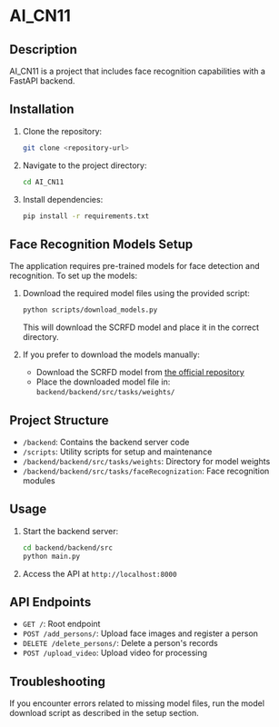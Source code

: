 # AI_CN11

## Description
AI_CN11 is a project that includes face recognition capabilities with a FastAPI backend.

## Installation
1. Clone the repository:
   ```bash
   git clone <repository-url>
   ```
2. Navigate to the project directory:
   ```bash
   cd AI_CN11
   ```
3. Install dependencies:
   ```bash
   pip install -r requirements.txt
   ```

## Face Recognition Models Setup
The application requires pre-trained models for face detection and recognition. To set up the models:

1. Download the required model files using the provided script:
   ```bash
   python scripts/download_models.py
   ```
   This will download the SCRFD model and place it in the correct directory.

2. If you prefer to download the models manually:
   - Download the SCRFD model from [the official repository](https://github.com/deepinsight/insightface/tree/master/detection/scrfd)
   - Place the downloaded model file in: `backend/backend/src/tasks/weights/`

## Project Structure
- `/backend`: Contains the backend server code
- `/scripts`: Utility scripts for setup and maintenance
- `/backend/backend/src/tasks/weights`: Directory for model weights
- `/backend/backend/src/tasks/faceRecognization`: Face recognition modules

## Usage
1. Start the backend server:
   ```bash
   cd backend/backend/src
   python main.py
   ```
2. Access the API at `http://localhost:8000`

## API Endpoints
- `GET /`: Root endpoint
- `POST /add_persons/`: Upload face images and register a person
- `DELETE /delete_persons/`: Delete a person's records
- `POST /upload_video`: Upload video for processing

## Troubleshooting
If you encounter errors related to missing model files, run the model download script as described in the setup section.
